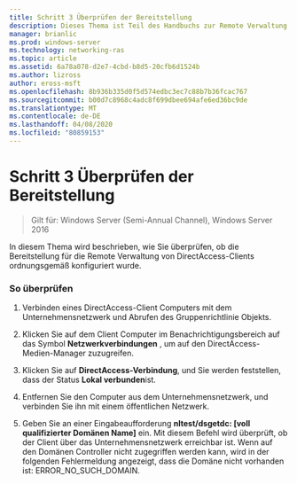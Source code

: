 ```yaml
---
title: Schritt 3 Überprüfen der Bereitstellung
description: Dieses Thema ist Teil des Handbuchs zur Remote Verwaltung von DirectAccess-Clients in Windows Server 2016.
manager: brianlic
ms.prod: windows-server
ms.technology: networking-ras
ms.topic: article
ms.assetid: 6a78a078-d2e7-4cbd-b8d5-20cfb6d1524b
ms.author: lizross
author: eross-msft
ms.openlocfilehash: 8b936b335d0f5d574edbc3ec7c88b7b36fcac767
ms.sourcegitcommit: b00d7c8968c4adc8f699dbee694afe6ed36bc9de
ms.translationtype: MT
ms.contentlocale: de-DE
ms.lasthandoff: 04/08/2020
ms.locfileid: "80859153"
---
```

# <a name="step-3-verify-the-deployment"></a>Schritt 3 Überprüfen der Bereitstellung

>Gilt für: Windows Server (Semi-Annual Channel), Windows Server 2016

In diesem Thema wird beschrieben, wie Sie überprüfen, ob die Bereitstellung für die Remote Verwaltung von DirectAccess-Clients ordnungsgemäß konfiguriert wurde.  
  
### <a name="to-verify-proper-deployment"></a>So überprüfen  
  
1.  Verbinden eines DirectAccess-Client Computers mit dem Unternehmensnetzwerk und Abrufen des Gruppenrichtlinie Objekts.  
  
2.  Klicken Sie auf dem Client Computer im Benachrichtigungsbereich auf das Symbol **Netzwerkverbindungen** , um auf den DirectAccess-Medien-Manager zuzugreifen.  
  
3.  Klicken Sie auf **DirectAccess-Verbindung**, und Sie werden feststellen, dass der Status **Lokal verbunden**ist.  
  
4.  Entfernen Sie den Computer aus dem Unternehmensnetzwerk, und verbinden Sie ihn mit einem öffentlichen Netzwerk.  
  
5.  Geben Sie an einer Eingabeaufforderung **nltest/dsgetdc: [voll qualifizierter Domänen Name]** ein. Mit diesem Befehl wird überprüft, ob der Client über das Unternehmensnetzwerk erreichbar ist. Wenn auf den Domänen Controller nicht zugegriffen werden kann, wird in der folgenden Fehlermeldung angezeigt, dass die Domäne nicht vorhanden ist: ERROR_NO_SUCH_DOMAIN.  
  


